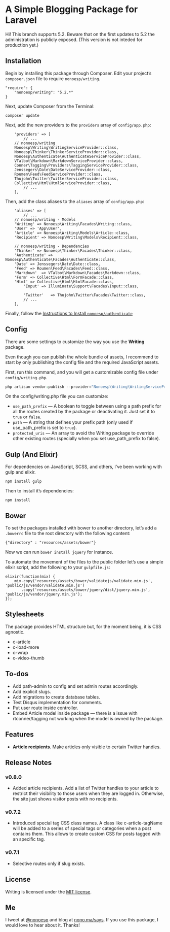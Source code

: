 # A Simple Blogging Package for Laravel

Hi! This branch supports 5.2. Beware that on the first updates to 5.2 the administration is publicly exposed. (This version is not inteded for production yet.)

## Installation

Begin by installing this package through Composer. Edit your project’s `composer.json` file to require `nonoesp/writing`.

```
"require": {
	"nonoesp/writing": "5.2.*"
}
```

Next, update Composer from the Terminal:

```
composer update
```

Next, add the new providers to the `providers` array of `config/app.php`:

```
	'providers' => [
		// ...
    // nonoesp/writing
    Nonoesp\Writing\WritingServiceProvider::class,        
    Nonoesp\Thinker\ThinkerServiceProvider::class,  
    Nonoesp\Authenticate\AuthenticateServiceProvider::class,          
    VTalbot\Markdown\MarkdownServiceProvider::class,
    Conner\Tagging\Providers\TaggingServiceProvider::class,
    Jenssegers\Date\DateServiceProvider::class,
    Roumen\Feed\FeedServiceProvider::class,
    Thujohn\Twitter\TwitterServiceProvider::class,
    Collective\Html\HtmlServiceProvider::class,
		// ...
	],
```

Then, add the class aliases to the `aliases` array of `config/app.php`:

```
	'aliases' => [
		// ...
    // nonoesp/writing - Models
    'Writing' => Nonoesp\Writing\Facades\Writing::class,
    'User' => 'App\User',
    'Article' => Nonoesp\Writing\Models\Article::class,    
    'Recipient' => Nonoesp\Writing\Models\Recipient::class,

    // nonoesp/writing - Dependencies
    'Thinker' => Nonoesp\Thinker\Facades\Thinker::class,
    'Authenticate' => Nonoesp\Authenticate\Facades\Authenticate::class,
    'Date' => Jenssegers\Date\Date::class,
    'Feed' => Roumen\Feed\Facades\Feed::class,
    'Markdown'  => VTalbot\Markdown\Facades\Markdown::class,
    'Form' => Collective\Html\FormFacade::class,
    'Html' => Collective\Html\HtmlFacade::class,   
        'Input' => Illuminate\Support\Facades\Input::class,     

        'Twitter'   => Thujohn\Twitter\Facades\Twitter::class,
		// ...
	],
```

Finally, follow the [Instructions to Install `nonoesp/authenticate`](https://github.com/nonoesp/laravel-authenticate/tree/5.2)

## Config

There are some settings to customize the way you use the **Writing** package.

Even though you can publish the whole bundle of assets, I recommend to start by only publishing the config file and the required JavaScript assets.

First, run this command, and you will get a customizable config file under `config/writing.php`.

```php
php artisan vendor:publish --provider="Nonoesp\Writing\WritingServiceProvider" --tag=config
```

On the config/writing.php file you can customize:

* `use_path_prefix` — A boolean to toggle between using a path prefix for all the routes created by the package or deactivating it. Just set it to `true` or `false`.
* `path` — A string that defines your prefix path (only used if use_path_prefix is set to `true`).
* `protected_uris` — An array to avoid the Writing package to override other existing routes (specially when you set use_path_prefix to false).

## Gulp (And Elixir)

For dependencies on JavaScript, SCSS, and others, I’ve been working with gulp and elixir.

```
npm install gulp
```

Then to install it’s dependencies:

```
npm install
```

## Bower

To set the packages installed with bower to another directory, let’s add a `.bowerrc` file to the root directory with the following content:

```
{"directory" : "resources/assets/bower"}
```

Now we can run `bower install jquery` for instance.

To automate the movement of the files to the public folder let’s use a simple elixir script, add the following to your `gulpfile.js`:

```
elixir(function(mix) {
    mix.copy('resources/assets/bower/validatejs/validate.min.js', 'public/js/vendor/validate.min.js')
       .copy('resources/assets/bower/jquery/dist/jquery.min.js', 'public/js/vendor/jquery.min.js');
});
```

## Stylesheets

The package provides HTML structure but, for the moment being, it is CSS agnostic.

* c-article
* c-load-more
* o-wrap
* o-video-thumb

## To-dos

* Add path-admin to config and set admin routes accordingly.
* Add explicit slugs.
* Add migrations to create database tables.
* Test Disqus implementation for comments.
* Put user route inside controller.
* Embed Article model inside package — there is a issue with rtconner/tagging not working when the model is owned by the package.

## Features

* **Article recipients**. Make articles only visible to certain Twitter handles.

## Release Notes

### v0.8.0

* Added article recipients. Add a list of Twitter handles to your article to restrict their visibility to those users when they are logged in. Otherwise, the site just shows visitor posts with no recipients.

### v0.7.2

* Introduced special tag CSS class names. A class like c-article-tagName will be added to a series of special tags or categories when a post contains them. This allows to create custom CSS for posts tagged with an specific tag.

### v0.7.1

* Selective routes only if slug exists.

## License

Writing is licensed under the [MIT license](http://opensource.org/licenses/MIT).

## Me

I tweet at [@nonoesp](http://www.twitter.com/nonoesp) and blog at [nono.ma/says](http://nono.ma/says). If you use this package, I would love to hear about it. Thanks!
